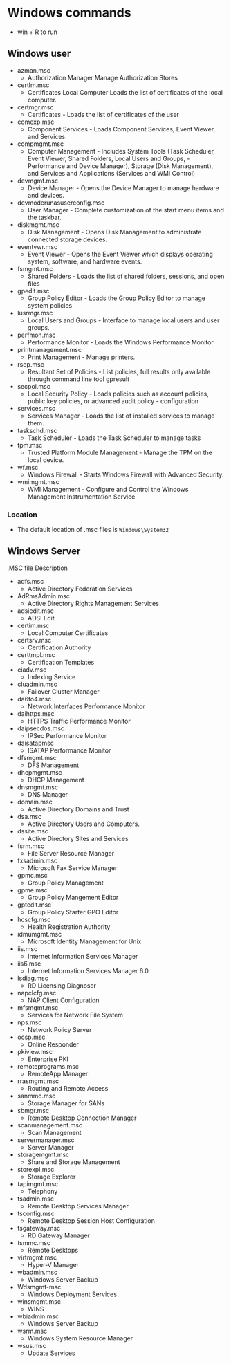 # Windows commands

- win + R to run

## Windows user

- azman.msc
	- Authorization Manager	Manage Authorization Stores
- certlm.msc
	- Certificates Local Computer	Loads the list of certificates of the local computer.
- certmgr.msc
	- Certificates - Loads the list of certificates of the user
- comexp.msc
	- Component Services - Loads Component Services, Event Viewer, and Services.
- compmgmt.msc
	- Computer Management - Includes System Tools (Task Scheduler, Event Viewer, Shared Folders, Local Users and Groups, - Performance and Device Manager), Storage (Disk Management), and Services and Applications (Services and WMI Control)
- devmgmt.msc
	- Device Manager - Opens the Device Manager to manage hardware and devices.
- devmoderunasuserconfig.msc
	- User Manager - Complete customization of the start menu items and the taskbar.
- diskmgmt.msc
	- Disk Management - Opens Disk Management to administrate connected storage devices.
- eventvwr.msc
	- Event Viewer - Opens the Event Viewer which displays operating system, software, and hardware events.
- fsmgmt.msc
	- Shared Folders - Loads the list of shared folders, sessions, and open files
- gpedit.msc
	- Group Policy Editor - Loads the Group Policy Editor to manage system policies
- lusrmgr.msc
	- Local Users and Groups - Interface to manage local users and user groups.
- perfmon.msc
	- Performance Monitor - Loads the Windows Performance Monitor
- printmanagement.msc
	- Print Management - Manage printers.
- rsop.msc
	- Resultant Set of Policies - List policies, full results only available through command line tool gpresult
- secpol.msc
	- Local Security Policy - Loads policies such as account policies, public key policies, or advanced audit policy - configuration
- services.msc
	- Services Manager - Loads the list of installed services to manage them.
- taskschd.msc
	- Task Scheduler - Loads the Task Scheduler to manage tasks
- tpm.msc
	- Trusted Platform Module Management - Manage the TPM on the local device.
- wf.msc
	- Windows Firewall - Starts Windows Firewall with Advanced Security.
- wmimgmt.msc
	- WMI Management - Configure and Control the Windows Management Instrumentation Service.

### Location

- The default location of .msc files is `Windows\System32`


## Windows Server

.MSC file
Description
- adfs.msc
	- Active Directory Federation Services
- AdRmsAdmin.msc
	- Active Directory Rights Management Services
- adsiedit.msc
	- ADSI Edit
- certim.msc
	- Local Computer Certificates
- certsrv.msc
	- Certification Authority
- certtmpl.msc
	- Certification Templates
- ciadv.msc
	- Indexing Service
- cluadmin.msc
	- Failover Cluster Manager
- da6to4.msc
	- Network Interfaces Performance Monitor
- daihttps.msc
	- HTTPS Traffic Performance Monitor
- daipsecdos.msc
	- IPSec Performance Monitor
- daisatapmsc
	- ISATAP Performance Monitor
- dfsmgmt.msc
	- DFS Management
- dhcpmgmt.msc
	- DHCP Management
- dnsmgmt.msc
	- DNS Manager
- domain.msc
	- Active Directory Domains and Trust
- dsa.msc
	- Active Directory Users and Computers.
- dssite.msc
	- Active Directory Sites and Services
- fsrm.msc
	- File Server Resource Manager
- fxsadmin.msc
	- Microsoft Fax Service Manager
- gpmc.msc
	- Group Policy Management
- gpme.msc
	- Group Policy Mangement Editor
- gptedit.msc
	- Group Policy Starter GPO Editor
- hcscfg.msc
	- Health Registration Authority
- idmumgmt.msc
	- Microsoft Identity Management for Unix
- iis.msc
	- Internet Information Services Manager
- iis6.msc
	- Internet Information Services Manager 6.0
- lsdiag.msc
	- RD Licensing Diagnoser
- napclcfg.msc
	- NAP Client Configuration
- mfsmgmt.msc
	- Services for Network File System
- nps.msc
	- Network Policy Server
- ocsp.msc
	- Online Responder
- pkiview.msc
	- Enterprise PKI
- remoteprograms.msc
	- RemoteApp Manager
- rrasmgmt.msc
	- Routing and Remote Access
- sanmmc.msc
	- Storage Manager for SANs
- sbmgr.msc
	- Remote Desktop Connection Manager
- scanmanagement.msc
	- Scan Management
- servermanager.msc
	- Server Manager
- storagemgmt.msc
	- Share and Storage Management
- storexpl.msc
	- Storage Explorer
- tapimgmt.msc
	- Telephony
- tsadmin.msc
	- Remote Desktop Services Manager
- tsconfig.msc
	- Remote Desktop Session Host Configuration
- tsgateway.msc
	- RD Gateway Manager
- tsmmc.msc
	- Remote Desktops
- virtmgmt.msc
	- Hyper-V Manager
- wbadmin.msc
	- Windows Server Backup
- Wdsmgmt-msc
	- Windows Deployment Services
- winsmgmt.msc
	- WINS
- wbiadmin.msc
	- Windows Server Backup
- wsrm.msc
	- Windows System Resource Manager
- wsus.msc
	- Update Services
